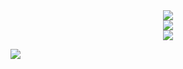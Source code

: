 
<div align="center"> <img src="https://github-readme-stats.vercel.app/api/top-langs/?username=446907996" /> </div>
<div align="center"> <img src="https://github-readme-streak-stats.herokuapp.com/?user=446907996" /> </div>
<div align="center"> <img src="https://github-readme-activity-graph.vercel.app/graph?username=446907996&theme=xcode" /> </div>

![](https://visitor-badge.glitch.me/badge?page_id=CasterWx.readme)
